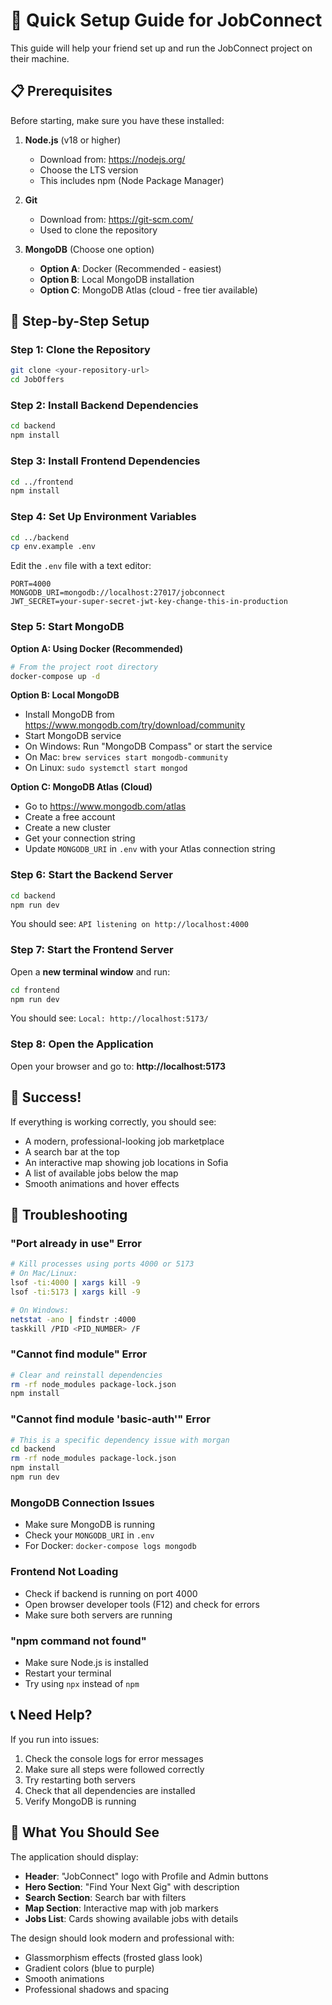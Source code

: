 # 🚀 Quick Setup Guide for JobConnect

This guide will help your friend set up and run the JobConnect project on their machine.

## 📋 Prerequisites

Before starting, make sure you have these installed:

1. **Node.js** (v18 or higher)
   - Download from: https://nodejs.org/
   - Choose the LTS version
   - This includes npm (Node Package Manager)

2. **Git**
   - Download from: https://git-scm.com/
   - Used to clone the repository

3. **MongoDB** (Choose one option)
   - **Option A**: Docker (Recommended - easiest)
   - **Option B**: Local MongoDB installation
   - **Option C**: MongoDB Atlas (cloud - free tier available)

## 🔧 Step-by-Step Setup

### Step 1: Clone the Repository
```bash
git clone <your-repository-url>
cd JobOffers
```

### Step 2: Install Backend Dependencies
```bash
cd backend
npm install
```

### Step 3: Install Frontend Dependencies
```bash
cd ../frontend
npm install
```

### Step 4: Set Up Environment Variables
```bash
cd ../backend
cp env.example .env
```

Edit the `.env` file with a text editor:
```env
PORT=4000
MONGODB_URI=mongodb://localhost:27017/jobconnect
JWT_SECRET=your-super-secret-jwt-key-change-this-in-production
```

### Step 5: Start MongoDB

**Option A: Using Docker (Recommended)**
```bash
# From the project root directory
docker-compose up -d
```

**Option B: Local MongoDB**
- Install MongoDB from https://www.mongodb.com/try/download/community
- Start MongoDB service
- On Windows: Run "MongoDB Compass" or start the service
- On Mac: `brew services start mongodb-community`
- On Linux: `sudo systemctl start mongod`

**Option C: MongoDB Atlas (Cloud)**
- Go to https://www.mongodb.com/atlas
- Create a free account
- Create a new cluster
- Get your connection string
- Update `MONGODB_URI` in `.env` with your Atlas connection string

### Step 6: Start the Backend Server
```bash
cd backend
npm run dev
```
You should see: `API listening on http://localhost:4000`

### Step 7: Start the Frontend Server
Open a **new terminal window** and run:
```bash
cd frontend
npm run dev
```
You should see: `Local: http://localhost:5173/`

### Step 8: Open the Application
Open your browser and go to: **http://localhost:5173**

## 🎉 Success!

If everything is working correctly, you should see:
- A modern, professional-looking job marketplace
- A search bar at the top
- An interactive map showing job locations in Sofia
- A list of available jobs below the map
- Smooth animations and hover effects

## 🚨 Troubleshooting

### "Port already in use" Error
```bash
# Kill processes using ports 4000 or 5173
# On Mac/Linux:
lsof -ti:4000 | xargs kill -9
lsof -ti:5173 | xargs kill -9

# On Windows:
netstat -ano | findstr :4000
taskkill /PID <PID_NUMBER> /F
```

### "Cannot find module" Error
```bash
# Clear and reinstall dependencies
rm -rf node_modules package-lock.json
npm install
```

### "Cannot find module 'basic-auth'" Error
```bash
# This is a specific dependency issue with morgan
cd backend
rm -rf node_modules package-lock.json
npm install
npm run dev
```

### MongoDB Connection Issues
- Make sure MongoDB is running
- Check your `MONGODB_URI` in `.env`
- For Docker: `docker-compose logs mongodb`

### Frontend Not Loading
- Check if backend is running on port 4000
- Open browser developer tools (F12) and check for errors
- Make sure both servers are running

### "npm command not found"
- Make sure Node.js is installed
- Restart your terminal
- Try using `npx` instead of `npm`

## 📞 Need Help?

If you run into issues:
1. Check the console logs for error messages
2. Make sure all steps were followed correctly
3. Try restarting both servers
4. Check that all dependencies are installed
5. Verify MongoDB is running

## 🎯 What You Should See

The application should display:
- **Header**: "JobConnect" logo with Profile and Admin buttons
- **Hero Section**: "Find Your Next Gig" with description
- **Search Section**: Search bar with filters
- **Map Section**: Interactive map with job markers
- **Jobs List**: Cards showing available jobs with details

The design should look modern and professional with:
- Glassmorphism effects (frosted glass look)
- Gradient colors (blue to purple)
- Smooth animations
- Professional shadows and spacing

